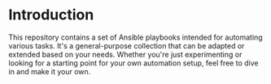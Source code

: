 # Introduction

This repository contains a set of Ansible playbooks intended for automating various tasks. It's a general-purpose collection that
can be adapted or extended based on your needs. Whether you're just experimenting or looking for a starting point for your own automation setup, feel free
to dive in and make it your own.
